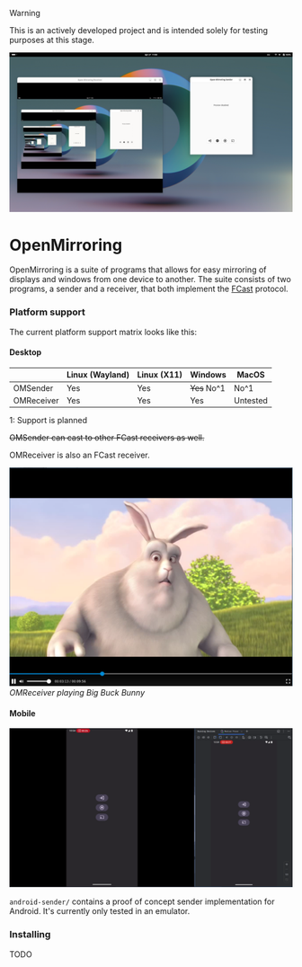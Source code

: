> [!WARNING]
> This is an actively developed project and is intended solely for testing purposes at this stage.

![Demonstration](./assets/demo.png)

# OpenMirroring

OpenMirroring is a suite of programs that allows for easy mirroring of displays and windows from one device to another.
The suite consists of two programs, a sender and a receiver, that both implement the [FCast](https://fcast.org/) protocol.

### Platform support

The current platform support matrix looks like this:

#### Desktop

|            |Linux (Wayland)  |Linux (X11)  |Windows       |MacOS     |
|------------|-----------------|-------------|--------------|----------|
|OMSender    |Yes              |Yes          |~~Yes~~ No^1  |No^1      |
|OMReceiver  |Yes              |Yes          |Yes           |Untested  |

1: Support is planned

~~OMSender can cast to other FCast receivers as well.~~

OMReceiver is also an FCast receiver.

![OMReceiver playing Big Buck Bunny](./assets/receiver_demo.png)
*OMReceiver playing Big Buck Bunny*

#### Mobile

![Android demo](./assets/android_poc_2.png)

`android-sender/` contains a proof of concept sender implementation for Android. It's currently only
tested in an emulator.

### Installing

TODO

